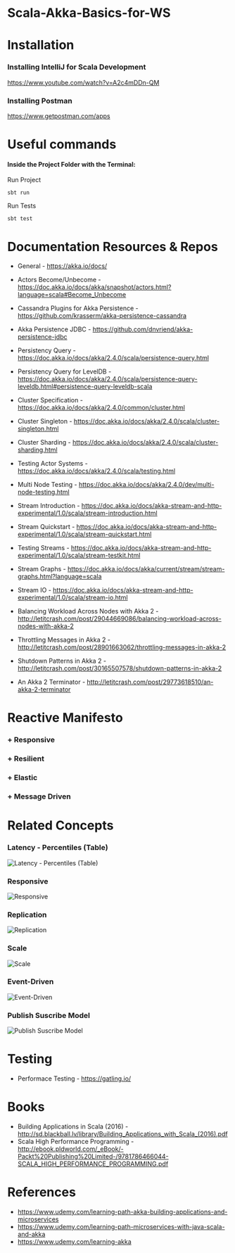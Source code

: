 # Scala-Akka-Basics-for-WS

# Installation 
### Installing IntelliJ for Scala Development
https://www.youtube.com/watch?v=A2c4mDDn-QM
### Installing Postman
https://www.getpostman.com/apps

# Useful commands
#### Inside the Project Folder with the Terminal:

Run Project
```
sbt run
```
Run Tests
```
sbt test
```

# Documentation Resources & Repos
- General                                     - https://akka.io/docs/
- Actors Become/Unbecome                      - https://doc.akka.io/docs/akka/snapshot/actors.html?language=scala#Become_Unbecome

- Cassandra Plugins for Akka Persistence      - https://github.com/krasserm/akka-persistence-cassandra 
- Akka Persistence JDBC                       - https://github.com/dnvriend/akka-persistence-jdbc
- Persistency Query                           - https://doc.akka.io/docs/akka/2.4.0/scala/persistence-query.html
- Persistency Query for LevelDB               - https://doc.akka.io/docs/akka/2.4.0/scala/persistence-query-leveldb.html#persistence-query-leveldb-scala

- Cluster Specification                       - https://doc.akka.io/docs/akka/2.4.0/common/cluster.html
- Cluster Singleton                           - https://doc.akka.io/docs/akka/2.4.0/scala/cluster-singleton.html
- Cluster Sharding                            - https://doc.akka.io/docs/akka/2.4.0/scala/cluster-sharding.html

- Testing Actor Systems                       - https://doc.akka.io/docs/akka/2.4.0/scala/testing.html
- Multi Node Testing                          - https://doc.akka.io/docs/akka/2.4.0/dev/multi-node-testing.html

- Stream Introduction                         - https://doc.akka.io/docs/akka-stream-and-http-experimental/1.0/scala/stream-introduction.html
- Stream Quickstart                           - https://doc.akka.io/docs/akka-stream-and-http-experimental/1.0/scala/stream-quickstart.html
- Testing Streams                             - https://doc.akka.io/docs/akka-stream-and-http-experimental/1.0/scala/stream-testkit.html
- Stream Graphs                               - https://doc.akka.io/docs/akka/current/stream/stream-graphs.html?language=scala
- Stream IO                                   - https://doc.akka.io/docs/akka-stream-and-http-experimental/1.0/scala/stream-io.html

- Balancing Workload Across Nodes with Akka 2 - http://letitcrash.com/post/29044669086/balancing-workload-across-nodes-with-akka-2
- Throttling Messages in Akka 2               - http://letitcrash.com/post/28901663062/throttling-messages-in-akka-2
- Shutdown Patterns in Akka 2                 - http://letitcrash.com/post/30165507578/shutdown-patterns-in-akka-2
- An Akka 2 Terminator                        - http://letitcrash.com/post/29773618510/an-akka-2-terminator

# Reactive Manifesto
### + Responsive
### + Resilient
### + Elastic
### + Message Driven

# Related Concepts

### Latency - Percentiles (Table)
![Latency - Percentiles (Table)](https://lh3.googleusercontent.com/245m6AnfDysvD1qBytYbA1do29obr5Ka2IZlWL4sgywIEngUT13cYzlexqcnZMsU1FtTvf5Npz38hKEKFqBRO1AtglWOfh9aPmgqATlUvSVgNFwzYfc0LldSaClDhRjfvVd_XgczAPQzAhyUWD4ZrM_Wsez_p04WQxhFIQKLm2a8wMBy9U4FMCswPv7AwJgkEgEYgp-2MzV_bxUOSn_B1CoMZflTqC2tp-w6qNg4Lnsn2iX5_tJdgY2tVCnGj5Sn7yCXME8HP7nuftxqYMJ4EOO6kF1r4p9wTkrTv7I6pQnN9cx_X7y0rp5BW1TJWGnazszsPywSK-z1e1OCGPjPQmAKU8yAyaR7VCy0JmWprASd4oPZqvbnp52kb-vOhcY7xOXI6qA83CCBkUWcOtpdaReNoqPfT40GlsA7MXvMAvSILldA9FxCNubkLba0QYc502Ql3hr-Mxs0GgeDdh7n9cTLENCIy3aKRaS0DqBzwsyo7HO4FQ2mO-vMN9qJL7Gq29_UxxoOZ1F3Mr4ibN2gX1iwcV0e-RzCGnB56C2u3AmQ0JRmh0q4_iDR5QwpsyQo=w2880-h1652)

### Responsive
![Responsive](https://lh3.googleusercontent.com/-9ctjeTJKxfg1lwCcFcoleQeHp_-HvEprChxX9i_I5QtDVizwIYAsnprwF3YzpPglrVIKDBeRkCAU815ulXMUiHT_e4IYcuUhr6XcizjeRwnedI6unwe-LP7tbPzQVKOYhRyAzRMJVb_GBOhsH2EvACzCkkF6JNwKT9SRhKLLXYycnQLb4kj2H3hr017AUQ3SqpHryO71qbtlCJHwy5T--eaAckbAz_Jm1QOgIfYestn3rclfSZXLJiX-itpsmiV_tPAmyV0tLkieMBe-2eQFxkVJBbizslcGvTnw4GhV084hspZQ5Hg27VPFdIfQpQ4rrqB4nmbvU0Z8STdlZW4tpsBcXEC3VWFkKZUBv16hIU-JDkVAypgpLjinWxBjVKCbAu3ImXPaJC8hK4-sYCffA1t_oqkzYA2D_xyKVB0jb1fotXm5UiqS9cLrlEtWwFu2k403SBBor_OjElMTjUSJ5XuZrv4YeMItWd5dC_TNUasARH6_drblu80fn6xIyzC6uaQCgXCVnCkUB-YZ8J_ESmHPRJTkQgkO4JHynhT-OC4CClFfbUV2J1wTmEKMEnP=w2880-h1652
)

### Replication
![Replication](
https://lh3.googleusercontent.com/NTmftZNHHFLjrbysOa6RozLNdnsT_uZR3J7PgU-P4z1-Aj4ZMcx37XEbAHAr2lnvihstvPMfKXl0B95arV9JLtJVIo9F7ZLpDNxeaUJj5hoQrq0H4hXegTIXP7TR7kcwXxfvMOvHcz5CnapGkNiKjpng2zZTYKd980Rs3pAeL1CD9cFR5zWqMhSRLvfIIYCZ7tGN9YLFDog6HbTxn8_FHMKxBDvS6aCxTOc1BsuTGQCg8RAq7zBeSiJSX7sol3Pj11AY0Wk0nQhirdyp1G5Oy5KSbRSDIgFONXLQvCrKioyZaZkqJnBJHCWdn0Zri5AyDWNDUOphoUgqohajg792PIG_hp2izR6il4Cl8h8EDF-Dbqp7aKfPzS1k6LgyEpunEqNfII73hksZGc7GzJpADngWF41w_9XgaclR6i40K-DeDuw6Im-e2yQX4I4bFNP21pK6xP3A2QpJa1-adrK1X_kRcNs1NWAb5noqwLdXxBwOdSlwvtDrNzy50xc42o5cfIiy6VgW_DQ27ildoBy3ixf0JimppFSaqfARcGeqPO5dVM1B2qhUV3JChFuax9Gm=w2880-h1652
)

### Scale
![Scale](
https://lh3.googleusercontent.com/nA_rt-fvfKIX0PmJxLTIoLDOV-jCohJph5SgxSprTiU5-2A2nmVlGLEWP6kJHrjzdsHMJJ5x6YI_XLvaH2fLLUTrMdEK4_8guKPIeoceuGmSXphS7prDgmFg3RswhOx3O7_c-EeAApn0XZMf3UdiMX5WHD66QeJJD9j2f4obYxjVNt3qzHiE7lYotBhsAMG7RIisDXFWeY_ZLWBBTcfoAd84N-NHilh5RFYVhVgaThMTpohd7ayNEA_jsRdH6_eUVXjnjKmyXE8GdbqzCh-MMGfunFoqph8fzVfM-57bF9anEVplq_e9Op-0TPZqCesfCm-0q5Ft92oMkxUeQySSdM3geBziF_oUL2RJ04wiYwwcmH1spoaR2kH6_ToHOwMG8H8T-afn9X_QL_wNq7Sq81UcHpqyo0Nnmn2anxfdfs2b_exiOUXTrlsMiqi9gBuL_CEC1JWVUeaETWqU5czNyGn5iedCUU5c_L5oxy59PGmjBpdH4yeocTyhxwQBJZuMF58-UGmY2FfPqnMpMAfg5JKlSU5a9sSHiBN3IUawG565UwuUlaotd8CmqWQcpHyA=w2880-h1652
)

### Event-Driven
![Event-Driven](
https://lh3.googleusercontent.com/3_7YiuvPu7vuUZrjgk1S1hxOIb267mhDg59yxEwW5clh6CVekkfR_qTqxSx8JjZjn_Qqe_-Ojg_W74O6jUlkdiLbl6KlW4WXtfrC5QFUgEoPDEoshN1ViI56j-W18fO_m87VPRQh1fYU-0S5VY1VypPZRUD7m4F62WN5HGRxgR71_YAg9mCttqjWHnPzEz9UcHFGeJIgNKszFwOVJTbPpw_UmgiZZapqat3AtWHYDexYFuC0v87gCRRn0FPMapeIKuiawxirreQJlQckrXMPhPjc37OzDZA5ypoqzpV6e2aIx6EjnBW9X4Q_KTSvzSLioK6374NK11q0IupnePo-b2-SnDwgZqF7KvZtyBUHg56jrJztvOdpGS-pFqV4eGX2NyeJhTbMGk4tx3HCf9uE2GGD291lX9wXYiUqjQk3EetufJ09no-p4k0_7oQvzDiaKs4kVfxBjGsZOxavwig5YInnJw-KHRyTVR0kr-0oN4hZrujBjtRtwaNQ7jTqe8jaqZpQgmF9ONZ8vGp7Ty10cfdoixI8AWQg6phpgI1Y0Do3pR-JaKdDKIWzSh3P7s39=w2880-h1652
)

### Publish Suscribe Model
![Publish Suscribe Model](
https://lh3.googleusercontent.com/wCywzsdlzfaZzu2sg9BCWI-7C4b1S6M2w0IyTiX6E4QYV57CZYNbNLLmPm1NvY-vCoJZvktjK1BADsheoRpbwZvwc-ZEScpRVDNXapjH3o82_jWYoS78D329_iXQrREQw2v7aq5gxY4N8pN0-3KFV03xMxiJjCdA28L36NNR7_4uJVhXQaEwMfkpShXNXa96AvPGIHk_GlTzpVvNxD2fK-uaiCCUaLoH4OB6KJ2M9AxAwBdfhfU4NhT_CRktAq-hHfVA5faqQPSoRhVQ4ToJyKNu5LOg-vQXiVFuUG5X_Qgr8Jdt-rdCmGNRQksIcwzj3NbH3xCYTSElLKBoBC_903oEa695OVrpbvuYeYk6J11tWp_XUi9DvPsZa_wKhD37iBWntgViT3CNJi9CaB1nwblh4O8oB3Ky0iuO6pO7aNrGEDlIzTCGBiUjRN9Hr-BTED0xNhtIR8_55vHsiYCuBhBbY14eAYaevwk4_mfvT_dqZ1ahCa2yVYcuLebtziua1cwlnKfhsVfvdNjSVWOLJMa61bb2wU9DtRsPJxhrkfi926n-e-zFXwiqYceCV-5g=w2880-h1652
)

# Testing

- Performace Testing - https://gatling.io/


# Books 
- Building Applications in Scala (2016) - http://sd.blackball.lv/library/Building_Applications_with_Scala_(2016).pdf
- Scala High Performance Programming - http://ebook.pldworld.com/_eBook/-Packt%20Publishing%20Limited-/9781786466044-SCALA_HIGH_PERFORMANCE_PROGRAMMING.pdf

# References
- https://www.udemy.com/learning-path-akka-building-applications-and-microservices
- https://www.udemy.com/learning-path-microservices-with-java-scala-and-akka
- https://www.udemy.com/learning-akka

